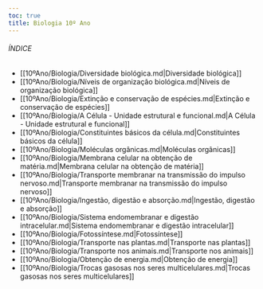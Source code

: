 ```yaml
---
toc: true
title: Biologia 10º Ano
---
```

###### ÍNDICE
- [[10ºAno/Biologia/Diversidade biológica.md|Diversidade biológica]]
- [[10ºAno/Biologia/Níveis de organização biológica.md|Níveis de organização biológica]]
- [[10ºAno/Biologia/Extinção e conservação de espécies.md|Extinção e conservação de espécies]]
- [[10ºAno/Biologia/A Célula - Unidade estrutural e funcional.md|A Célula - Unidade estrutural e funcional]]
- [[10ºAno/Biologia/Constituintes básicos da célula.md|Constituintes básicos da célula]]
- [[10ºAno/Biologia/Moléculas orgânicas.md|Moléculas orgânicas]]
- [[10ºAno/Biologia/Membrana celular na obtenção de matéria.md|Membrana celular na obtenção de matéria]]
- [[10ºAno/Biologia/Transporte membranar na transmissão do impulso nervoso.md|Transporte membranar na transmissão do impulso nervoso]]
- [[10ºAno/Biologia/Ingestão, digestão e absorção.md|Ingestão, digestão e absorção]]
- [[10ºAno/Biologia/Sistema endomembranar e digestão intracelular.md|Sistema endomembranar e digestão intracelular]]
- [[10ºAno/Biologia/Fotossíntese.md|Fotossíntese]]
- [[10ºAno/Biologia/Transporte nas plantas.md|Transporte nas plantas]]
- [[10ºAno/Biologia/Transporte nos animais.md|Transporte nos animais]]
- [[10ºAno/Biologia/Obtenção de energia.md|Obtenção de energia]]
- [[10ºAno/Biologia/Trocas gasosas nos seres multicelulares.md|Trocas gasosas nos seres multicelulares]]
